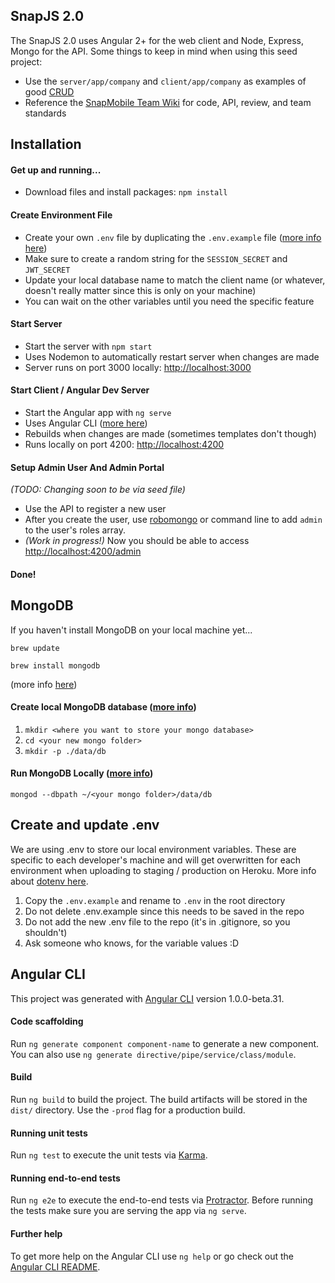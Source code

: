 ## SnapJS 2.0

The SnapJS 2.0 uses Angular 2+ for the web client and Node, Express, Mongo for the API. Some things to keep in mind when using this seed project:

* Use the `server/app/company` and `client/app/company` as examples of good [CRUD](https://en.wikipedia.org/wiki/Create,_read,_update_and_delete)
* Reference the [SnapMobile Team Wiki](https://github.com/SnapMobileIO/team-wiki) for code, API, review, and team standards

## Installation

#### Get up and running...

* Download files and install packages: `npm install`

#### Create Environment File

* Create your own `.env` file by duplicating the `.env.example` file ([more info here](#create-and-update-env))
* Make sure to create a random string for the `SESSION_SECRET` and `JWT_SECRET`
* Update your local database name to match the client name (or whatever, doesn't really matter since this is only on your machine)
* You can wait on the other variables until you need the specific feature


#### Start Server

* Start the server with `npm start`
* Uses Nodemon to automatically restart server when changes are made
* Server runs on port 3000 locally: [http://localhost:3000](http://localhost:3000)


#### Start Client / Angular Dev Server

* Start the Angular app with `ng serve`
* Uses Angular CLI ([more here](https://cli.angular.io/))
* Rebuilds when changes are made (sometimes templates don't though)
* Runs locally on port 4200: [http://localhost:4200](http://localhost:4200)


#### Setup Admin User And Admin Portal

_(TODO: Changing soon to be via seed file)_

* Use the API to register a new user
* After you create the user, use [robomongo](https://robomongo.org) or command line to add `admin` to the user's roles array.
* _(Work in progress!)_ Now you should be able to access [http://localhost:4200/admin](http://localhost:4200/admin)

#### Done!


## MongoDB

If you haven't install MongoDB on your local machine yet...

`brew update`

`brew install mongodb`

(more info [here](https://docs.mongodb.org/manual/tutorial/install-mongodb-on-os-x/))

#### Create local MongoDB database ([more info](https://docs.mongodb.org/manual/tutorial/install-mongodb-on-os-x/#create-the-data-directory))

1. `mkdir <where you want to store your mongo database>`
2. `cd <your new mongo folder>`
3. `mkdir -p ./data/db`

#### Run MongoDB Locally ([more info](https://docs.mongodb.org/manual/tutorial/install-mongodb-on-os-x/#specify-the-path-of-the-data-directory))

`mongod --dbpath ~/<your mongo folder>/data/db`


## Create and update .env

We are using .env to store our local environment variables. These are specific to each developer's machine and will get overwritten for each environment when uploading to staging / production on Heroku. More info about [dotenv here](https://github.com/motdotla/dotenv).

1. Copy the `.env.example` and rename to `.env` in the root directory
2. Do not delete .env.example since this needs to be saved in the repo
3. Do not add the new .env file to the repo (it's in .gitignore, so you shouldn't)
4. Ask someone who knows, for the variable values :D


## Angular CLI

This project was generated with [Angular CLI](https://github.com/angular/angular-cli) version 1.0.0-beta.31.

#### Code scaffolding

Run `ng generate component component-name` to generate a new component. You can also use `ng generate directive/pipe/service/class/module`.

#### Build

Run `ng build` to build the project. The build artifacts will be stored in the `dist/` directory. Use the `-prod` flag for a production build.

#### Running unit tests

Run `ng test` to execute the unit tests via [Karma](https://karma-runner.github.io).

#### Running end-to-end tests

Run `ng e2e` to execute the end-to-end tests via [Protractor](http://www.protractortest.org/).
Before running the tests make sure you are serving the app via `ng serve`.

#### Further help

To get more help on the Angular CLI use `ng help` or go check out the [Angular CLI README](https://github.com/angular/angular-cli/blob/master/README.md).



